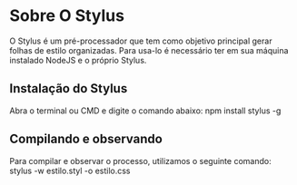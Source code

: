 # Sobre O Stylus

O Stylus é um pré-processador que tem como objetivo principal gerar folhas de estilo organizadas. Para usa-lo é necessário ter em sua máquina instalado NodeJS e o próprio Stylus.

## Instalação do Stylus

Abra o terminal ou CMD e digite o comando abaixo:
npm install stylus -g

## Compilando e observando

Para compilar e observar o processo, utilizamos o seguinte comando: stylus -w estilo.styl -o estilo.css 
